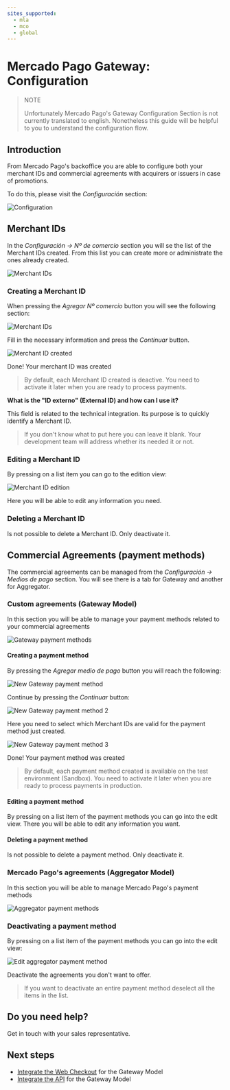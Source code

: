 ```yaml
---
sites_supported:
  - mla
  - mco
  - global
---
```


# Mercado Pago Gateway: Configuration

> NOTE
>
> Unfortunately Mercado Pago's Gateway Configuration Section is not currently translated to english. Nonetheless this guide will be helpful to you to understand the configuration flow.

## Introduction

From Mercado Pago's backoffice you are able to configure both your merchant IDs and commercial agreements with acquirers or issuers in case of promotions.

To do this, please visit the _Configuración_ section:

![Configuration](/images/gateway/configuration.png)

## Merchant IDs

In the _Configuración &rarr; Nº de comercio_ section you will se the list of the Merchant IDs created. From this list you can create more or administrate the ones already created.

![Merchant IDs](/images/gateway/merchant_accounts.png)

### Creating a Merchant ID

When pressing the _Agregar Nº comercio_ button you will see the following section:

![Merchant IDs](/images/gateway/merchant_accounts_new.png)

Fill in the necessary information and press the _Continuar_ button. 

![Merchant ID created](/images/gateway/merchant_accounts_congrats.png)

Done! Your merchant ID was created

> By default, each Merchant ID created is deactive. You need to activate it later when you are ready to process payments.

**What is the "ID externo" (External ID) and how can I use it?**

This field is related to the technical integration. Its purpose is to quickly identify a Merchant ID.

> If you don't know what to put here you can leave it blank. Your development team will address whether its needed it or not.

### Editing a Merchant ID

By pressing on a list item you can go to the edition view:

![Merchant ID edition](/images/gateway/merchant_accounts_edit.png)

Here you will be able to edit any information you need.

### Deleting a Merchant ID

Is not possible to delete a Merchant ID. Only deactivate it.

## Commercial Agreements (payment methods)

The commercial agreements can be managed from the _Configuración &rarr; Medios de pago_ section. You will see there is a tab for Gateway and another for Aggregator.

### Custom agreements (Gateway Model)

In this section you will be able to manage your payment methods related to your commercial agreements

![Gateway payment methods](/images/gateway/payment_methods_gateway.png)

#### Creating a payment method

By pressing the _Agregar medio de pago_ button you will reach the following:

![New Gateway payment method](/images/gateway/payment_methods_gateway_new.png)

Continue by pressing the _Continuar_ button:

![New Gateway payment method 2](/images/gateway/payment_methods_gateway_new_2.png)

Here you need to select which Merchant IDs are valid for the payment method just created. 

![New Gateway payment method 3](/images/gateway/payment_methods_gateway_new_3.png)

Done! Your payment method was created

> By default, each payment method created is available on the test environment (Sandbox). You need to activate it later when you are ready to process payments in production.

#### Editing a payment method

By pressing on a list item of the payment methods you can go into the edit view. There you will be able to edit any information you want.

#### Deleting a payment method

Is not possible to delete a payment method. Only deactivate it.

### Mercado Pago's agreements (Aggregator Model)

In this section you will be able to manage Mercado Pago's payment methods

![Aggregator payment methods](/images/gateway/payment_methods_aggregator.png)

### Deactivating a payment method

By pressing on a list item of the payment methods you can go into the edit view:

![Edit aggregator payment method](/images/gateway/payment_methods_aggregator_edit.png)

Deactivate the agreements you don't want to offer.

> If you want to deactivate an entire payment method deselect all the items in the list.

## Do you need help?

Get in touch with your sales representative.

## Next steps

* [Integrate the Web Checkout](/guides/gateway/web-checkout/receiving-payments.en.md) for the Gateway Model
* [Integrate the API](/guides/gateway/api/receiving-payments.en.md) for the Gateway Model